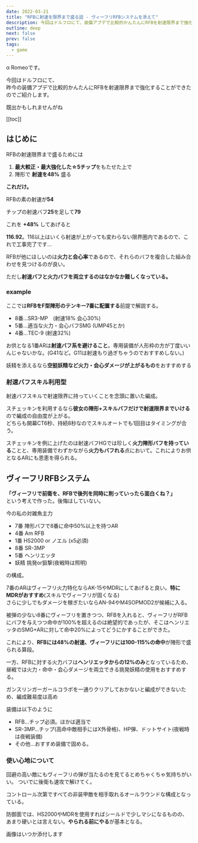```yaml
---
date: 2022-03-21
title: "RFBに射速を限界まで盛る話 - ヴィーフリRFBシステムを添えて"
description: 今回はドルフロにて、装備アプデで比較的かんたんにRFBを射速限界まで強化することができたのでご紹介します。
outline: deep
next: false
prev: false
tags:
  - game
---
```


α Romeoです。

今回はドルフロにて、  
昨今の装備アプデで比較的かんたんにRFBを射速限界まで強化することができたのでご紹介します。

既出かもしれませんがね

[[toc]]

## はじめに

RFBの射速限界まで盛るためには

1. **最大較正・最大強化した☆5チップ**をもたせた上で
1. 陣形で **射速を48%** 盛る

**これだけ。**

RFBの素の射速が**54**

チップの射速バフ**25**を足して**79**

これを **+48%** してあげると

**116.92**。116以上はいくら射速が上がっても変わらない限界圏内であるので、これで工事完了です…

RFBが他にほしいのは**火力と会心率**であるので、それらのバフを複合した組み合わせを見つけるのが良い。

ただし**射速バフと火力バフを両立するのはなかなか難しくなっている。**

### example

ここでは**RFBをF型陣形のテンキー7番に配置する**前提で解説する。

- 8番…SR3-MP　(射速18% 会心30%)
- 5番…適当な火力・会心バフSMG (UMP45とか)
- 4番…TEC-9 (射速32%)

お供となる1番ARは**射速バフ系を避けること**。専用装備が人形枠の方が丁度いいんじゃないかな。(G41など。G11は射速もり過ぎちゃうのでおすすめしない。)

妖精を添えるなら**空挺妖精など火力・会心ダメージが上がるもの**をおすすめする

### 射速バフスキル利用型

射速バフスキルで射速限界に持っていくことを念頭に置いた編成。

スチェッキンを利用するなら**彼女の陣形+スキルバフだけで射速限界までいける**ので編成の自由度が上がる。  
どちらも開幕CT6秒、持続8秒なのでスキルオートでも1回目はタイミングが合う。

スチェッキンを例に上げたのは射速バフHGでは珍しく**火力陣形バフを持っている**ことと、専用装備でわずかながら**火力もバフれる**点において。これによりお供となるARにも恩恵を得られる。

## ヴィーフリRFBシステム

**「ヴィーフリで前衛を、RFBで後列を同時に削っていったら面白くね？」**  
という考えで作った。後悔はしていない。

今の私の対雑魚主力

- 7番 陣形バフで8番に命中50%以上を持つAR
- 4番 Am RFB
- 1番 HS2000 or ノエル (x5必須)
- 8番 SR-3MP
- 5番 ヘンリエッタ
- 妖精 挑発or狙撃(夜戦時は照明)

の構成。

7番のARはヴィーフリ火力特化ならAK-15やMDRにしてあげると良い。**特にMDRがおすすめ**(スキルでヴィーフリが固くなる)  
さらに少しでもダメージを稼ぎたいならAN-94やM4SOPMOD2が候補に入る。

被弾の少ない8番にヴィーフリを置きつつ、RFBを入れると、ヴィーフリがRFBにバフを与えつつ命中が100%を超えるのは絶望的であったが、そこはヘンリエッタのSMG+ARに対して命中20%によってどうにかすることができた。

これにより、**RFBには48%の射速、ヴィーフリには100-115%の命中**が陣形で盛られる算段。

一方、RFBに対する火力バフは**ヘンリエッタからの12%のみ**となっているため、昼戦では火力・命中・会心ダメージを両立できる挑発妖精の使用をおすすめする。

ガンスリンガーガールコラボを一通りクリアしておかないと編成ができないため、編成難易度は高め

装備は以下のように
- RFB…チップ必須。ほかは適当で
- SR-3MP…チップ(高命中敵相手にはX外骨格)、HP弾、ドットサイト(夜戦時は夜戦装備)
- その他…おすすめ装備で固める。

### 使い心地について

回避の高い敵にもヴィーフリの弾が当たるのを見てるとめちゃくちゃ気持ちがいい。
ついでに後衛も速攻で解けてく。

コントロール次第ですべての非装甲敵を相手取れるオールラウンドな構成となっている。

防御面では、HS2000やMDRを使用すればシールドで少しマシになるものの、あまり硬いとは言えない。**やられる前にやる**が基本となる。

画像はいつか添付します